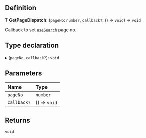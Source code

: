 
## Definition

Ƭ **GetPageDispatch**: (`pageNo`: `number`, `callback?`: () => `void`) => `void`

Callback to set [`useSearch`](../Sp/useSearch.md) page no.

## Type declaration

▸ (`pageNo`, `callback?`): `void`

## Parameters

| Name | Type |
| :------ | :------ |
| `pageNo` | `number` |
| `callback?` | () => `void` |

## Returns

`void`
